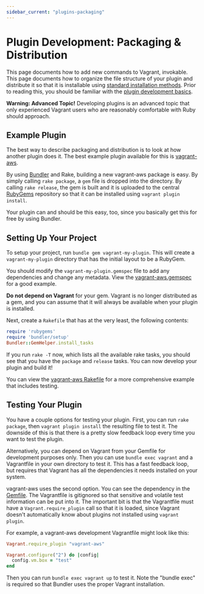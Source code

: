 ```yaml
---
sidebar_current: "plugins-packaging"
---
```


# Plugin Development: Packaging & Distribution

This page documents how to add new commands to Vagrant, invokable.
This page documents how to organize the file structure of your plugin
and distribute it so that it is installable using
[standard installation methods](/v2/plugins/usage.html).
Prior to reading this, you should be familiar
with the [plugin development basics](/v2/plugins/development-basics.html).

<div class="alert alert-warn">
	<p>
		<strong>Warning: Advanced Topic!</strong> Developing plugins is an
		advanced topic that only experienced Vagrant users who are reasonably
		comfortable with Ruby should approach.
	</p>
</div>

## Example Plugin

The best way to describe packaging and distribution is to look at
how another plugin does it. The best example plugin available for this
is [vagrant-aws](https://github.com/mitchellh/vagrant-aws).

By using [Bundler](http://gembundler.com) and Rake, building a new
vagrant-aws package is easy. By simply calling `rake package`, a
`gem` file is dropped into the directory. By calling `rake release`,
the gem is built and it is uploaded to the central [RubyGems](http://rubygems.org)
repository so that it can be installed using `vagrant plugin install`.

Your plugin can and should be this easy, too, since you basically
get this for free by using Bundler.

## Setting Up Your Project

To setup your project, run `bundle gem vagrant-my-plugin`. This will create a
`vagrant-my-plugin` directory that has the initial layout to be a RubyGem.

You should modify the `vagrant-my-plugin.gemspec` file to add any
dependencies and change any metadata. View the [vagrant-aws.gemspec](https://github.com/mitchellh/vagrant-aws/blob/master/vagrant-aws.gemspec)
for a good example.

<div class="alert alert-warn">
	<p>
		<strong>Do not depend on Vagrant</strong> for your gem. Vagrant
		is no longer distributed as a gem, and you can assume that it will
		always be available when your plugin is installed.
	</p>
</div>

Next, create a `Rakefile` that has at the very least, the following
contents:

```ruby
require 'rubygems'
require 'bundler/setup'
Bundler::GemHelper.install_tasks
```

If you run `rake -T` now, which lists all the available rake tasks,
you should see that you have the `package` and `release` tasks. You
can now develop your plugin and build it!

You can view the [vagrant-aws Rakefile](https://github.com/mitchellh/vagrant-aws/blob/master/Rakefile)
for a more comprehensive example that includes testing.

## Testing Your Plugin

You have a couple options for testing your plugin. First, you can run
`rake package`, then `vagrant plugin install` the resulting file to
test it. The downside of this is that there is a pretty slow feedback
loop every time you want to test the plugin.

Alternatively, you can depend on Vagrant from your Gemfile for development
purposes only. Then you can use `bundle exec vagrant` and a Vagrantfile
in your own directory to test it. This has a fast feedback loop, but requires
that Vagrant has all the dependencies it needs installed on your system.

vagrant-aws uses the second option. You can see the dependency in the
[Gemfile](https://github.com/mitchellh/vagrant-aws/blob/master/Gemfile).
The Vagrantfile is gitignored so that sensitive and volatile test
information can be put into it. The important bit is that the Vagrantfile
must have a `Vagrant.require_plugin` call so that it is loaded, since
Vagrant doesn't automatically know about plugins not installed using
`vagrant plugin`.

For example, a vagrant-aws development Vagrantfile might look like this:

```ruby
Vagrant.require_plugin "vagrant-aws"

Vagrant.configure("2") do |config|
  config.vm.box = "test"
end
```

Then you can run `bundle exec vagrant up` to test it. Note the "bundle exec"
is required so that Bundler uses the proper Vagrant installation.
